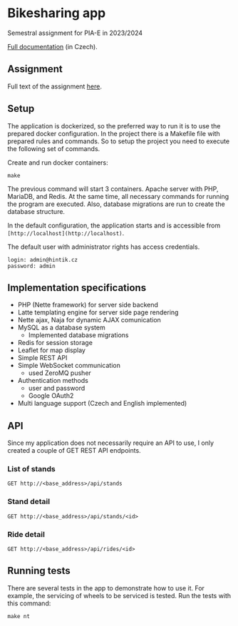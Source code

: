 # Bikesharing app
Semestral assignment for PIA-E in 2023/2024

[Full documentation](doc/documentation.pdf) (in Czech).
## Assignment
Full text of the assignment [here](assignment.md).

## Setup
The application is dockerized, so the preferred way to run it is to use the prepared docker configuration.
In the project there is a Makefile file with prepared rules and commands. So to setup the project you need to execute the following set of commands.

Create and run docker containers:
```
make
```

The previous command will start 3 containers. Apache server with PHP, MariaDB, and Redis.
At the same time, all necessary commands for running the program are executed. Also, database migrations are run to create the database structure.

In the default configuration, the application starts and is accessible from `[http://localhost](http://localhost)`.

The default user with administrator rights has access credentials.
```
login: admin@hintik.cz
password: admin
```

## Implementation specifications
- PHP (Nette framework) for server side backend
- Latte templating engine for server side page rendering
- Nette ajax, Naja for dynamic AJAX comunication
- MySQL as a database system
  - Implemented database migrations
- Redis for session storage
- Leaflet for map display
- Simple REST API
- Simple WebSocket communication
  - used ZeroMQ pusher
- Authentication methods
  - user and password
  - Google OAuth2
- Multi language support (Czech and English implemented)

## API
Since my application does not necessarily require an API to use, I only created a couple of GET REST API endpoints. 
### List of stands
```
GET http://<base_address>/api/stands
```

### Stand detail
```
GET http://<base_address>/api/stands/<id>
```

### Ride detail
```
GET http://<base_address>/api/rides/<id>
```

## Running tests
There are several tests in the app to demonstrate how to use it. For example, the servicing of wheels to be serviced is tested.
Run the tests with this command:
```
make nt
```